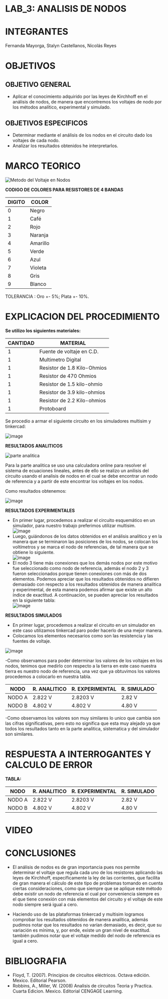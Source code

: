 # LAB_3: ANALISIS DE NODOS

# INTEGRANTES

Fernanda Mayorga, Stalyn Castellanos, Nicolás Reyes

# OBJETIVOS

## OBJETIVO GENERAL 
- Aplicar el conocimiento adquirido por las leyes de Kirchhoff en el análisis de nodos, de manera que encontremos los voltajes de nodo por los métodos analítico, experimental y simulado.

## OBJETIVOS ESPECIFICOS

- Determinar mediante el análisis de los nodos en el circuito dado los voltajes de cada nodo.
- Analizar los resultados obtenidos he interpretarlos.


# MARCO TEORICO

![Metodo del Voltaje en Nodos](https://user-images.githubusercontent.com/93561706/143985788-977dc477-79b1-404d-b455-4ccfe9ef2e52.png)

**CODIGO DE COLORES PARA RESISTORES DE 4 BANDAS** 

| DIGITO | COLOR |
|--------|------------|
| 0 | Negro |
| 1 | Café |
| 2 | Rojo |
| 3 | Naranja |
| 4 | Amarillo |
| 5 | Verde |
| 6 | Azul |
| 7 | Violeta |
| 8 | Gris |
| 9 | Blanco |

TOLERANCIA : Oro +- 5%; Plata +- 10%.

# EXPLICACION DEL PROCEDIMIENTO

**Se utilizo los siguientes materiales:** 

| CANTIDAD | MATERIAL |
|--------|------------|
| 1 | Fuente de voltaje en C.D. |
| 1 | Multimetro Digital |
| 1 | Resistor de 1.8 Kilo-Ohmios |
| 1 | Resistor de 470 Ohmios |
| 1 | Resistor de 1.5 kilo-ohmio |
| 1 | Resistor de 3.9 kilo-ohmios |
| 1 | Resistor de 2.2 Kilo-ohmios |
| 1 | Protoboard |


Se procedio a armar el siguiente circuito en los simuladores multisim y tinkercad: 

![image](https://user-images.githubusercontent.com/93361435/143960870-d777d017-5920-42c2-a778-3ba25c56da6a.png)


**RESULTADOS ANALITICOS**

![parte analitica](https://user-images.githubusercontent.com/93361435/143960939-5719a018-73c7-4adc-9a6d-c7f8d22098e9.png)

Para la parte analitica se uso una calculadora online para resolver el sistema de ecuaciones lineales, antes de ello se realizo un anilisis del circuito usando el analisis de nodos en el cual se debe encontrar un nodo de referencia y a partir de este encontrar los voltajes en los nodos.

Como resultados obtenemos: 

![image](https://user-images.githubusercontent.com/93361435/143963516-e20ac28c-08dd-4daf-bfc3-0ff14b5d488d.png)

**RESULTADOS EXPERIMENTALES**
- En primer lugar, procedemos a realizar el circuito esquemático en un simulador, para nuestro trabajo preferimos utilizar multisim.  
![image](https://user-images.githubusercontent.com/93398718/143966099-73e1bf52-b81f-4181-a1c1-bda7c3a13529.png)  
- Luego, guiándonos de los datos obtenidos en el análisis analítico y en la manera que se terminaron las posiciones de los nodos, se colocan los voltímetros y se marca el nodo de referencias, de tal manera que se obtiene lo siguiente.  
![image](https://user-images.githubusercontent.com/93398718/143966194-b78d532c-d78d-4701-a1c2-1f68f4576127.png)  
- El nodo 3 tiene más conexiones que los demás nodos por este motivo fue seleccionado como nodo de referencia, además el nodo 2 y 3 fueron seleccionados porque tienen conexiones con más de dos elementos.
Podemos apreciar que los resultados obtenidos no difieren demasiado con respecto a los resultados obtenidos de manera analítica y experimental, de esta manera podemos afirmar que existe un alto índice de exactitud. A continuación, se pueden apreciar los resultados en la siguiente tabla:  
![image](https://user-images.githubusercontent.com/93398718/143970203-3036fbcd-e1a0-42db-810a-997b277db9a1.png)


**RESULTADOS SIMULADOS**

- En primer lugar, procedemos a realizar el circuito en un simulador en este caso utilizamos tinkercad paro poder hacerlo de una mejor manera.
- Colocamos los elementos necesarios como son las resistencia y las fuentes de voltaje. 

![image](https://user-images.githubusercontent.com/93561706/143967185-85bfb375-4685-43ff-9cac-16d0b4a0a98f.png)

-Como observamos para poder determinar los valores de los voltajes en los nodos, tenimos que medirlo con respecto a la tierra en este caso nuestra tierra es nuestro nodo de referencia, una vez que ya obtuvimos los valores procedemos a colocarlo en nuestra tabla.

| NODO | R. ANALITICO | R. EXPERIMENTAL | R. SIMULADO |
|--------|------------|-------------------|-------------|
| NODO A | 2.822 V | 2.8203 V | 2.82 V|
| NODO B | 4.802 V | 4.802 V | 4.80 V |

-Como observamos los valores son muy similares lo unico que cambia son las cifras significativas, pero esto no significa que esta muy alejado ya que todos los resultados tanto en la parte analitica, sistematica y del simulador son similares. 

# RESPUESTA A INTERROGANTES Y CALCULO DE ERROR 

**TABLA:**

| NODO | R. ANALITICO | R. EXPERIMENTAL | R. SIMULADO |
|--------|------------|-------------------|-------------|
| NODO A | 2.822 V | 2.8203 V | 2.82 V|
| NODO B | 4.802 V | 4.802 V | 4.80 V |


# VIDEO


# CONCLUSIONES

- El análisis de nodos es de gran importancia pues nos permite determinar el voltaje que regula cada uno de los resistores aplicando las leyes de Kirchhoff, específicamente la ley de las corrientes, que facilita de gran manera el cálculo de este tipo de problemas tomando en cuenta ciertas consideraciones, como que siempre que se aplique este método debe existir un nodo de referencia el cual por conveniencia siempre es el que tiene conexión con más elementos del circuito y el voltaje de este nodo siempre será igual a cero.

- Haciendo uso de las plataformas tinkercad y multisim logramos comprobar los resultados obtenidos de manera analítica, además pudimos notar que los resultados no varían demasiado, es decir, que su variación es mínima, y, por ende, existe un gran nivel de exactitud. también pudimos notar que el voltaje medido del nodo de referencia es igual a cero.


# BIBLIOGRAFIA

- Floyd, T. (2007). Principios de circuitos eléctricos. Octava edición. Mexico. Editorial Pearson.
- Robbins, A., Miller, W. (2008) Analisis de circuitos Teoria y Practica. Cuarta Edicion. Mexico. Editorial CENGAGE Learning.
